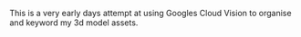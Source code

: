 This is a very early days attempt at using Googles Cloud Vision to organise and keyword my 3d model assets.